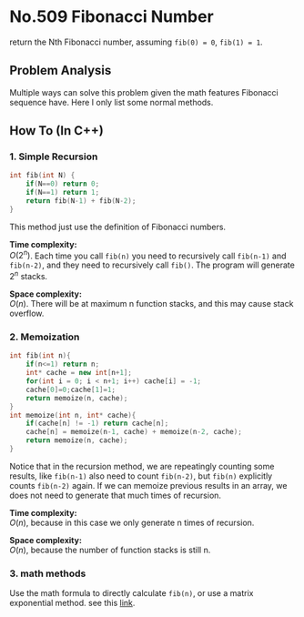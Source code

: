 No.509 Fibonacci Number
=========
return the Nth Fibonacci number, assuming `fib(0) = 0`, `fib(1) = 1`.

## Problem Analysis  

Multiple ways can solve this problem given the math features Fibonacci sequence have. Here I only list some normal methods.  

## How To (In C++)
### 1. Simple Recursion
```C++
int fib(int N) {
    if(N==0) return 0;
    if(N==1) return 1;
    return fib(N-1) + fib(N-2);
}
```
This method just use the definition of Fibonacci numbers.  
  
**Time complexity:**  
$O(2^n)$. Each time you call `fib(n)` you need to recursively call `fib(n-1)` and `fib(n-2)`, and they need to recursively call `fib()`. The program will generate $2^n$ stacks.  
  
**Space complexity:**  
$O(n)$. There will be at maximum n function stacks, and this may cause stack overflow.  
  
### 2. Memoization
```C++
int fib(int n){
    if(n<=1) return n;
    int* cache = new int[n+1];
    for(int i = 0; i < n+1; i++) cache[i] = -1;
    cache[0]=0;cache[1]=1;
    return memoize(n, cache);
}
int memoize(int n, int* cache){
    if(cache[n] != -1) return cache[n];
    cache[n] = memoize(n-1, cache) + memoize(n-2, cache);
    return memoize(n, cache);
}
```
Notice that in the  recursion method, we are repeatingly counting some results, like `fib(n-1)` also need to count `fib(n-2)`, but `fib(n)` explicitly counts `fib(n-2)` again. If we can memoize previous results in an array, we does not need to generate that much times of recursion.  
  
**Time complexity:**  
$O(n)$, because in this case we only generate n times of recursion.
  
**Space complexity:**  
$O(n)$, because the number of function stacks is still n.  
### 3. math methods
Use the math formula to directly calculate `fib(n)`, or use a matrix exponential method. see this [link](https://leetcode.com/problems/fibonacci-number/solution/).  

